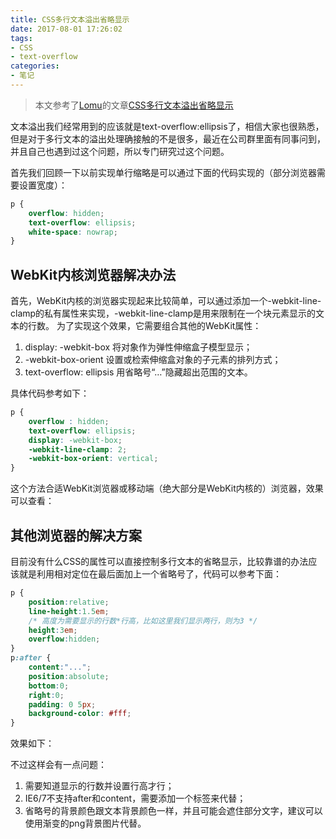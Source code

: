 ```yaml
---
title: CSS多行文本溢出省略显示
date: 2017-08-01 17:26:02
tags:
- CSS
- text-overflow
categories:
- 笔记
---
```


> 本文参考了[Lomu](http://lomu.me/)的文章[CSS多行文本溢出省略显示](http://lomu.me/post/css-multiline-text-overflow)

文本溢出我们经常用到的应该就是text-overflow:ellipsis了，相信大家也很熟悉，但是对于多行文本的溢出处理确接触的不是很多，最近在公司群里面有同事问到，并且自己也遇到过这个问题，所以专门研究过这个问题。

<!-- more -->

首先我们回顾一下以前实现单行缩略是可以通过下面的代码实现的（部分浏览器需要设置宽度）：

```css
p {
    overflow: hidden;
    text-overflow: ellipsis;
    white-space: nowrap;
}
```

## WebKit内核浏览器解决办法

首先，WebKit内核的浏览器实现起来比较简单，可以通过添加一个-webkit-line-clamp的私有属性来实现，-webkit-line-clamp是用来限制在一个块元素显示的文本的行数。 为了实现这个效果，它需要组合其他的WebKit属性：

1. display: -webkit-box 将对象作为弹性伸缩盒子模型显示；
2. -webkit-box-orient 设置或检索伸缩盒对象的子元素的排列方式；
3. text-overflow: ellipsis 用省略号“…”隐藏超出范围的文本。

具体代码参考如下：

```css
p {
    overflow : hidden;
    text-overflow: ellipsis;
    display: -webkit-box;
    -webkit-line-clamp: 2;
    -webkit-box-orient: vertical;
}
```

这个方法合适WebKit浏览器或移动端（绝大部分是WebKit内核的）浏览器，效果可以查看：

<script async src="//jsfiddle.net/ricosmall/hef3ht5a/2/embed/html,css,result/dark/"></script>

## 其他浏览器的解决方案

目前没有什么CSS的属性可以直接控制多行文本的省略显示，比较靠谱的办法应该就是利用相对定位在最后面加上一个省略号了，代码可以参考下面：

```css
p {
    position:relative;
    line-height:1.5em;
    /* 高度为需要显示的行数*行高，比如这里我们显示两行，则为3 */
    height:3em;
    overflow:hidden;
}
p:after {
    content:"...";
    position:absolute;
    bottom:0;
    right:0;
    padding: 0 5px;
    background-color: #fff;
}
```

效果如下：

<script async src="//jsfiddle.net/ricosmall/nsp4qoa4/embed/html,css,result/dark/"></script>

不过这样会有一点问题：

1. 需要知道显示的行数并设置行高才行；
2. IE6/7不支持after和content，需要添加一个标签来代替；
3. 省略号的背景颜色跟文本背景颜色一样，并且可能会遮住部分文字，建议可以使用渐变的png背景图片代替。
